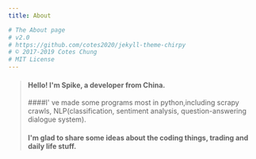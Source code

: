 ```yaml
---
title: About

# The About page
# v2.0
# https://github.com/cotes2020/jekyll-theme-chirpy
# © 2017-2019 Cotes Chung
# MIT License
---
```


> #### Hello! I'm Spike, a developer from China. 
>####I' ve made some programs most in python,including scrapy crawls, NLP(classification, sentiment analysis, question-answering dialogue system).
>
> #### I'm glad to share some ideas about the coding things, trading and daily life stuff.
